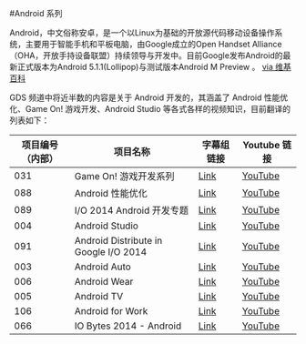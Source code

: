 #Android 系列

Android，中文俗称安卓，是一个以Linux为基础的开放源代码移动设备操作系统，主要用于智能手机和平板电脑，由Google成立的Open Handset Alliance（OHA，开放手持设备联盟）持续领导与开发中。目前Google发布Android的最新正式版本为Android 5.1.1(Lollipop)与测试版本Android M Preview 。 [via 维基百科](http://https://zh.wikipedia.org/wiki/Android)

GDS 频道中将近半数的内容是关于 Android 开发的，其涵盖了 Android 性能优化、Game On! 游戏开发、Android Studio 等各式各样的视频知识，目前翻译的列表如下：

| 项目编号（内部） | 项目名称 | 字幕组链接 | Youtube 链接  |
| ---- | ---- | ---- | ---- |
|  031 | Game On! 游戏开发系列 | [Link](http://pub.gfansub.com/Android/031-Game-On/index.html) | [YouTube](http://www.youtube.com/playlist?list=PLOU2XLYxmsIKxwLEpFSWvCgdfEYlBQijk/) |
|  088 | Android 性能优化 | [Link](http://pub.gfansub.com/Android/031-Game-On/index.html) | [YouTube](http:/https://www.youtube.com/playlist?list=PLOU2XLYxmsIKEOXh5TwZEv89aofHzNCiu/) |
|  089 | I/O 2014 Android 开发专题 | [Link](http://pub.gfansub.com/Android/031-Game-On/index.html) | [YouTube](http://) |
|  004 | Android Studio | [Link](http://pub.gfansub.com/Android/031-Game-On/index.html) | [YouTube](http://) |
|  091 | Android Distribute in Google I/O 2014 | [Link](http://pub.gfansub.com/Android/031-Game-On/index.html) | [YouTube](http://) |
|  003 | Android Auto | [Link](http://pub.gfansub.com/Android/031-Game-On/index.html) | [YouTube](http://) |
|  006 | Android Wear | [Link](http://pub.gfansub.com/Android/031-Game-On/index.html) | [YouTube](http://) |
|  005 | Android TV | [Link](http://pub.gfansub.com/Android/031-Game-On/index.html) | [YouTube](http://) |
|  106 | Android for Work | [Link](http://pub.gfansub.com/Android/031-Game-On/index.html) | [YouTube](http://) |
|  066 | IO Bytes 2014 - Android | [Link](http://pub.gfansub.com/Android/031-Game-On/index.html) | [YouTube](http://) |